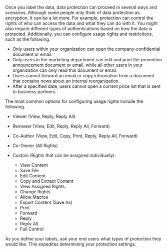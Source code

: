 Once you label the data, data protection can proceed in several ways and scenarios. Although some people only think of data protection as encryption, it can be a lot more. For example, protection can control the rights of who can access the data and what they can do with it. You might also require different types of authentications based on how the data is protected. Additionally, you can configure usage rights and restrictions, such as the following.

- Only users within your organization can open the company-confidential document or email.
- Only users in the marketing department can edit and print the promotion announcement document or email, while all other users in your organization can only read this document or email.
- Users cannot forward an email or copy information from a document that contains news about an internal reorganization.
- After a specified date, users cannot open a current price list that is sent to business partners.

The most common options for configuring usage rights include the following.

- Viewer (View, Reply, Reply All)
- Reviewer (View, Edit, Reply, Reply All, Forward)
- Co-Author (View, Edit, Copy, Print, Reply, Reply All, Forward)
- Co-Owner (All Rights)
- Custom (Rights that can be assigned individually):

  - View Content
  - Save File
  - Edit Content
  - Copy and Extract Content
  - View Assigned Rights
  - Change Rights
  - Allow Macros
  - Export Content (Save As)
  - Print
  - Forward
  - Reply
  - Reply All
  - Full Control

As you define your labels, ask your end users what types of protection they would like. This expedites determining your protection settings.
